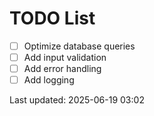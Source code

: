# TODO List

- [ ] Optimize database queries
- [ ] Add input validation
- [ ] Add error handling
- [ ] Add logging

Last updated: 2025-06-19 03:02
